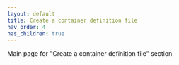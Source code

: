 ```yaml
---
layout: default
title: Create a container definition file
nav_order: 4
has_children: true
---
```


Main page for "Create a container definition file" section